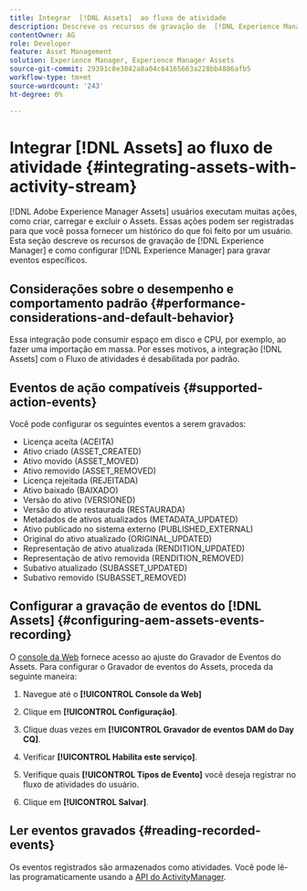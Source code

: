 ```yaml
---
title: Integrar  [!DNL Assets]  ao fluxo de atividade
description: Descreve os recursos de gravação de  [!DNL Experience Manager]  e como configurá-los para gravar eventos específicos.
contentOwner: AG
role: Developer
feature: Asset Management
solution: Experience Manager, Experience Manager Assets
source-git-commit: 29391c8e3042a8a04c64165663a228bb4886afb5
workflow-type: tm+mt
source-wordcount: '243'
ht-degree: 0%

---
```


# Integrar [!DNL Assets] ao fluxo de atividade {#integrating-assets-with-activity-stream}

[!DNL Adobe Experience Manager Assets] usuários executam muitas ações, como criar, carregar e excluir o Assets. Essas ações podem ser registradas para que você possa fornecer um histórico do que foi feito por um usuário. Esta seção descreve os recursos de gravação de [!DNL Experience Manager] e como configurar [!DNL Experience Manager] para gravar eventos específicos.

## Considerações sobre o desempenho e comportamento padrão {#performance-considerations-and-default-behavior}

Essa integração pode consumir espaço em disco e CPU, por exemplo, ao fazer uma importação em massa. Por esses motivos, a integração [!DNL Assets] com o Fluxo de atividades é desabilitada por padrão.

## Eventos de ação compatíveis {#supported-action-events}

Você pode configurar os seguintes eventos a serem gravados:

* Licença aceita (ACEITA)
* Ativo criado (ASSET_CREATED)
* Ativo movido (ASSET_MOVED)
* Ativo removido (ASSET_REMOVED)
* Licença rejeitada (REJEITADA)
* Ativo baixado (BAIXADO)
* Versão do ativo (VERSIONED)
* Versão do ativo restaurada (RESTAURADA)
* Metadados de ativos atualizados (METADATA_UPDATED)
* Ativo publicado no sistema externo (PUBLISHED_EXTERNAL)
* Original do ativo atualizado (ORIGINAL_UPDATED)
* Representação de ativo atualizada (RENDITION_UPDATED)
* Representação de ativo removida (RENDITION_REMOVED)
* Subativo atualizado (SUBASSET_UPDATED)
* Subativo removido (SUBASSET_REMOVED)

## Configurar a gravação de eventos do [!DNL Assets] {#configuring-aem-assets-events-recording}

O [console da Web](/help/sites-deploying/configuring-osgi.md) fornece acesso ao ajuste do Gravador de Eventos do Assets. Para configurar o Gravador de eventos do Assets, proceda da seguinte maneira:

1. Navegue até o **[!UICONTROL Console da Web]**

1. Clique em **[!UICONTROL Configuração]**.

1. Clique duas vezes em **[!UICONTROL Gravador de eventos DAM do Day CQ]**.

1. Verificar **[!UICONTROL Habilita este serviço]**.

1. Verifique quais **[!UICONTROL Tipos de Evento]** você deseja registrar no fluxo de atividades do usuário.

1. Clique em **[!UICONTROL Salvar]**.

## Ler eventos gravados {#reading-recorded-events}

Os eventos registrados são armazenados como atividades. Você pode lê-las programaticamente usando a [API do ActivityManager](https://developer.adobe.com/experience-manager/reference-materials/6-5/javadoc/com/adobe/granite/activitystreams/ActivityManager.html).
